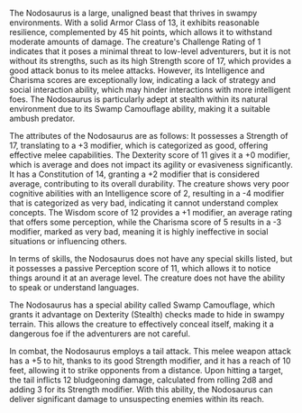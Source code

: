 The Nodosaurus is a large, unaligned beast that thrives in swampy environments. With a solid Armor Class of 13, it exhibits reasonable resilience, complemented by 45 hit points, which allows it to withstand moderate amounts of damage. The creature's Challenge Rating of 1 indicates that it poses a minimal threat to low-level adventurers, but it is not without its strengths, such as its high Strength score of 17, which provides a good attack bonus to its melee attacks. However, its Intelligence and Charisma scores are exceptionally low, indicating a lack of strategy and social interaction ability, which may hinder interactions with more intelligent foes. The Nodosaurus is particularly adept at stealth within its natural environment due to its Swamp Camouflage ability, making it a suitable ambush predator.

The attributes of the Nodosaurus are as follows: It possesses a Strength of 17, translating to a +3 modifier, which is categorized as good, offering effective melee capabilities. The Dexterity score of 11 gives it a +0 modifier, which is average and does not impact its agility or evasiveness significantly. It has a Constitution of 14, granting a +2 modifier that is considered average, contributing to its overall durability. The creature shows very poor cognitive abilities with an Intelligence score of 2, resulting in a -4 modifier that is categorized as very bad, indicating it cannot understand complex concepts. The Wisdom score of 12 provides a +1 modifier, an average rating that offers some perception, while the Charisma score of 5 results in a -3 modifier, marked as very bad, meaning it is highly ineffective in social situations or influencing others.

In terms of skills, the Nodosaurus does not have any special skills listed, but it possesses a passive Perception score of 11, which allows it to notice things around it at an average level. The creature does not have the ability to speak or understand languages.

The Nodosaurus has a special ability called Swamp Camouflage, which grants it advantage on Dexterity (Stealth) checks made to hide in swampy terrain. This allows the creature to effectively conceal itself, making it a dangerous foe if the adventurers are not careful.

In combat, the Nodosaurus employs a tail attack. This melee weapon attack has a +5 to hit, thanks to its good Strength modifier, and it has a reach of 10 feet, allowing it to strike opponents from a distance. Upon hitting a target, the tail inflicts 12 bludgeoning damage, calculated from rolling 2d8 and adding 3 for its Strength modifier. With this ability, the Nodosaurus can deliver significant damage to unsuspecting enemies within its reach.